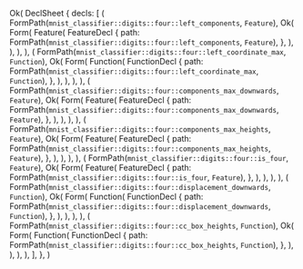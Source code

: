 Ok(
    DeclSheet {
        decls: [
            (
                FormPath(`mnist_classifier::digits::four::left_components`, `Feature`),
                Ok(
                    Form(
                        Feature(
                            FeatureDecl {
                                path: FormPath(`mnist_classifier::digits::four::left_components`, `Feature`),
                            },
                        ),
                    ),
                ),
            ),
            (
                FormPath(`mnist_classifier::digits::four::left_coordinate_max`, `Function`),
                Ok(
                    Form(
                        Function(
                            FunctionDecl {
                                path: FormPath(`mnist_classifier::digits::four::left_coordinate_max`, `Function`),
                            },
                        ),
                    ),
                ),
            ),
            (
                FormPath(`mnist_classifier::digits::four::components_max_downwards`, `Feature`),
                Ok(
                    Form(
                        Feature(
                            FeatureDecl {
                                path: FormPath(`mnist_classifier::digits::four::components_max_downwards`, `Feature`),
                            },
                        ),
                    ),
                ),
            ),
            (
                FormPath(`mnist_classifier::digits::four::components_max_heights`, `Feature`),
                Ok(
                    Form(
                        Feature(
                            FeatureDecl {
                                path: FormPath(`mnist_classifier::digits::four::components_max_heights`, `Feature`),
                            },
                        ),
                    ),
                ),
            ),
            (
                FormPath(`mnist_classifier::digits::four::is_four`, `Feature`),
                Ok(
                    Form(
                        Feature(
                            FeatureDecl {
                                path: FormPath(`mnist_classifier::digits::four::is_four`, `Feature`),
                            },
                        ),
                    ),
                ),
            ),
            (
                FormPath(`mnist_classifier::digits::four::displacement_downwards`, `Function`),
                Ok(
                    Form(
                        Function(
                            FunctionDecl {
                                path: FormPath(`mnist_classifier::digits::four::displacement_downwards`, `Function`),
                            },
                        ),
                    ),
                ),
            ),
            (
                FormPath(`mnist_classifier::digits::four::cc_box_heights`, `Function`),
                Ok(
                    Form(
                        Function(
                            FunctionDecl {
                                path: FormPath(`mnist_classifier::digits::four::cc_box_heights`, `Function`),
                            },
                        ),
                    ),
                ),
            ),
        ],
    },
)